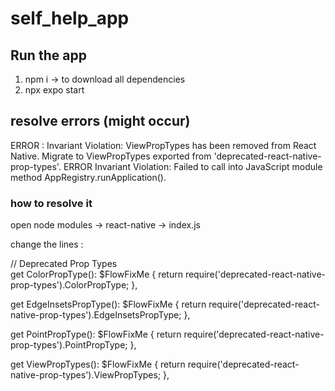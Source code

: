 # self_help_app

## Run the app
1. npm i -> to download all dependencies
2. npx expo start

## resolve errors (might occur)
 ERROR : Invariant Violation: ViewPropTypes has been removed from React Native. Migrate to ViewPropTypes exported from 'deprecated-react-native-prop-types'.
 ERROR  Invariant Violation: Failed to call into JavaScript module method AppRegistry.runApplication().

 ### how to resolve it
 open node modules -> react-native -> index.js

 change the lines :

 // Deprecated Prop Types  
get ColorPropType(): $FlowFixMe {
  return require('deprecated-react-native-prop-types').ColorPropType;
},

get EdgeInsetsPropType(): $FlowFixMe {
  return require('deprecated-react-native-prop-types').EdgeInsetsPropType;
},

get PointPropType(): $FlowFixMe {
  return require('deprecated-react-native-prop-types').PointPropType;
},

get ViewPropTypes(): $FlowFixMe {
  return require('deprecated-react-native-prop-types').ViewPropTypes;
},
